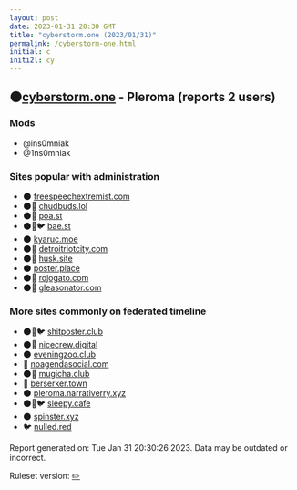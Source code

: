 ```yaml
---
layout: post
date: 2023-01-31 20:30 GMT
title: "cyberstorm.one (2023/01/31)"
permalink: /cyberstorm-one.html
initial: c
initi2l: cy
---
```


## 🌑[cyberstorm.one](https://cyberstorm.one) - Pleroma (reports 2 users)

### Mods
 * @ins0mniak
 * @1ns0mniak

### Sites popular with administration

* 🌑 [freespeechextremist.com](/freespeechextremist-com.html)
* 🌑🧸 [chudbuds.lol](/chudbuds-lol.html)
* 🌑🧸 [poa.st](/poa-st.html)
* 🌑🧸🐦 [bae.st](/bae-st.html)
* 🌑 [kyaruc.moe](/kyaruc-moe.html)
* 🌑🧸 [detroitriotcity.com](/detroitriotcity-com.html)
* 🌑🧸 [husk.site](/husk-site.html)
* 🌑 [poster.place](/poster-place.html)
* 🌑🧸 [rojogato.com](/rojogato-com.html)
* 🌑🧸 [gleasonator.com](/gleasonator-com.html)

### More sites commonly on federated timeline

* 🌑🧸🐦 [shitposter.club](/shitposter-club.html)
* 🌑🧸 [nicecrew.digital](/nicecrew-digital.html)
* 🌑 [eveningzoo.club](/eveningzoo-club.html)
* 🐘 [noagendasocial.com](/noagendasocial-com.html)
* 🌑🧸 [mugicha.club](/mugicha-club.html)
* 🐘 [berserker.town](/berserker-town.html)
* 🌑 [pleroma.narrativerry.xyz](/pleroma-narrativerry-xyz.html)
* 🌑🧸🐦 [sleepy.cafe](/sleepy-cafe.html)
* 🌑 [spinster.xyz](/spinster-xyz.html)
* 🐦 [nulled.red](/nulled-red.html)

Report generated on: Tue Jan 31 20:30:26 2023. Data may be outdated or incorrect.

Ruleset version: [✏️](/version-pencil)
